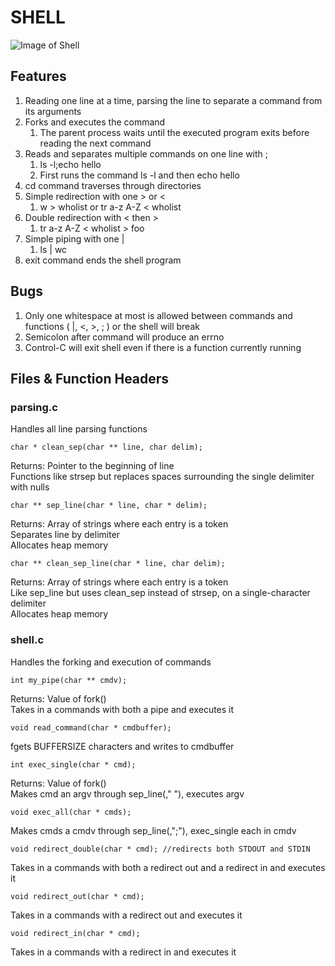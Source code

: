 # SHELL
![Image of Shell](http://www.it.uu.se/education/course/homepage/os/vt18/images/module-0/linux/shell-and-terminal/terminal-icon.png)
## Features
1. Reading one line at a time, parsing the line to separate a command from its arguments
2. Forks and executes the command
    1. The parent process waits until the executed program exits before reading the next command
3. Reads and separates multiple commands on one line with ;
    1. ls -l;echo hello 
    2. First runs the command ls -l and then echo hello
4. cd command traverses through directories
5. Simple redirection with one > or <
    1. w > wholist or tr a-z A-Z < wholist
6. Double redirection with < then >
    1. tr a-z A-Z < wholist > foo
7. Simple piping with one |
    1. ls | wc
8. exit command ends the shell program

## Bugs
1. Only one whitespace at most is allowed between commands and functions ( |, <, >, ; ) or the shell will break
2. Semicolon after command will produce an errno
3. Control-C will exit shell even if there is a function currently running

## Files & Function Headers
### parsing.c
Handles all line parsing functions
```
char * clean_sep(char ** line, char delim); 
```
Returns: Pointer to the beginning of line<br />
Functions like strsep but replaces spaces surrounding the single delimiter with nulls
```
char ** sep_line(char * line, char * delim);
```
Returns: Array of strings where each entry is a token<br />
Separates line by delimiter<br />
Allocates heap memory
```
char ** clean_sep_line(char * line, char delim);
```
Returns: Array of strings where each entry is a token<br />
Like sep_line but uses clean_sep instead of strsep, on a single-character delimiter<br />
Allocates heap memory

### shell.c
Handles the forking and execution of commands
```
int my_pipe(char ** cmdv);
```
Returns: Value of fork()<br />
Takes in a commands with both a pipe and executes it
```
void read_command(char * cmdbuffer);
```
fgets BUFFERSIZE characters and writes to cmdbuffer
```
int exec_single(char * cmd);
```
Returns: Value of fork()<br />
Makes cmd an argv through sep_line(," "), executes argv
```
void exec_all(char * cmds);
```
Makes cmds a cmdv through sep_line(,";"), exec_single each in cmdv
```
void redirect_double(char * cmd); //redirects both STDOUT and STDIN
```
Takes in a commands with both a redirect out and a redirect in and executes it
```
void redirect_out(char * cmd);
```
Takes in a commands with a redirect out and executes it
```
void redirect_in(char * cmd);
```
Takes in a commands with a redirect in and executes it
